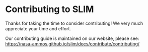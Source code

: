 # Contributing to SLIM

Thanks for taking the time to consider contributing! We very much appreciate your time and effort. 

Our contributing guide is maintained on our website, please see: https://nasa-ammos.github.io/slim/docs/contribute/contributing/
